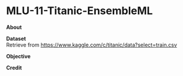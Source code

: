 # MLU-11-Titanic-EnsembleML

**About**<br>

**Dataset**<br>
Retrieve from https://www.kaggle.com/c/titanic/data?select=train.csv

**Objective**<br>

**Credit**<br>
